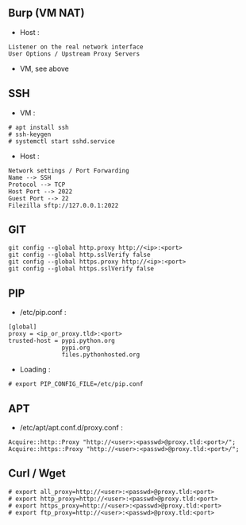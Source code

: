 ## Burp (VM NAT)
- Host :
```
Listener on the real network interface
User Options / Upstream Proxy Servers
```
- VM, see above

## SSH
- VM :
```
# apt install ssh
# ssh-keygen
# systemctl start sshd.service
```
- Host :
```
Network settings / Port Forwarding
Name --> SSH
Protocol --> TCP
Host Port --> 2022
Guest Port --> 22
Filezilla sftp://127.0.0.1:2022
```

## GIT
```
git config --global http.proxy http://<ip>:<port>
git config --global http.sslVerify false
git config --global https.proxy http://<ip>:<port>
git config --global https.sslVerify false
```

## PIP
- /etc/pip.conf :
```
[global]
proxy = <ip_or_proxy.tld>:<port>
trusted-host = pypi.python.org
               pypi.org
               files.pythonhosted.org
```
- Loading :
```
# export PIP_CONFIG_FILE=/etc/pip.conf
```

## APT
- /etc/apt/apt.conf.d/proxy.conf :
```
Acquire::http::Proxy "http://<user>:<passwd>@proxy.tld:<port>/";
Acquire::https::Proxy "http://<user>:<passwd>@proxy.tld:<port>/";
```

## Curl / Wget
```
# export all_proxy=http://<user>:<passwd>@proxy.tld:<port>
# export http_proxy=http://<user>:<passwd>@proxy.tld:<port>
# export https_proxy=http://<user>:<passwd>@proxy.tld:<port>
# export ftp_proxy=http://<user>:<passwd>@proxy.tld:<port>
```

